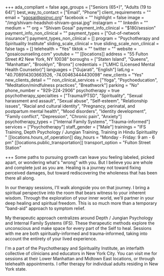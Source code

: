 +++
ada_compliant = false
age_groups = ["Seniors (65+)", "Adults (19 to 64)"]
best_way_to_contact = ["Email", "Phone"]
client_requirements = ""
email = "sgosai@psinyc.org"
facebook = ""
highlight = false
image = "/img/shivam-headshot-shivam-gosai.jpg"
instagram = ""
linkedin = ""
medium = ""
org = "Shivam Gosai"
payment_info_clinical = "$180/session"
payment_info_non_clinical = ""
payment_types = ["Out-of-network insurance"]
payment_types_non_clinical = []
program = "Psychotherapy and Spirituality Institute"
sliding_scale_clinical = true
sliding_scale_non_clinical = false
tags = []
telehealth = "Yes"
tiktok = ""
twitter = ""
website = "gosaicounseling.com"
youtube = ""
[[locations]]
address = "55 Fulton Street #2 New York, NY 10038"
boroughs = ["Staten Island", "Queens", "Manhattan", "Brooklyn", "Bronx"]
credentials = ["LMHC (Licensed Mental Health Counselor)"]
languages = ["Gujarati", "English"]
latLng = "40.708914303663526, -74.00463444430098"
new_clients = "Yes"
new_clients_detail = ""
non_clinical_services = ["Yoga", "Psychoeducation", "Meditation/mindfulness practices", "Breathwork"]
parking = "No"
phone_number = "929-224-2906"
psychotherapy = true
psychotherapy_specialties = ["Trauma/PTSD", "Spirituality", "Sexual harassment and assault", "Sexual abuse", "Self-esteem", "Relationship issues", "Racial and cultural identity", "Pregnancy, perinatal, and postpartum mental health", "Mood disorders", "Identity development", "Family conflict", "Depression", "Chronic pain", "Anxiety"]
psychotherapy_types = ["Internal Family Systems", "Trauma-informed"]
services = ["Psychotherapy"]
staff_gender = ["Male"]
trainings = "IFS Training, Depth Psychology / Jungian Training, Training in Hindu Spirituality "
[[locations.hours_of_operation]]
day_hours = "Monday - Friday: 9 am - 6 pm"
[[locations.public_transportation]]
transport_option = "Fulton Street Station"

+++
Some paths to pursuing growth can leave you feeling labeled, picked apart, or wondering what's "wrong" with you. But I believe you are whole and complete just as you are. Healing is a journey not toward fixing perceived damages, but toward rediscovering the wholeness that has been there all along.  
  
In our therapy sessions, I'll walk alongside you on that journey. I bring a spiritual perspective into the room that bears witness to your inherent wisdom. Through the exploration of your inner world, we'll partner in your deep healing and spiritual freedom. This is so much more than a temporary "band-aid" approach to symptom relief.  
  
My therapeutic approach centralizes around Depth / Jungian Psychology and Internal Family Systems (IFS). These therapeutic methods explore the unconscious and make space for every part of the Self to heal. Sessions with me are both spiritually-informed and trauma-informed, taking into account the entirety of your lived experience.  
  
I'm a part of the Psychotherapy and Spirituality Institute, an interfaith collective of clinicians and educators in New York City. You can visit me for sessions at their Lower Manhattan and Midtown East locations, or through telehealth appointments. I offer therapy for individual adults residing in New York state.